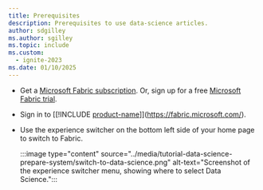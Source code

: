 ```yaml
---
title: Prerequisites
description: Prerequisites to use data-science articles.
author: sdgilley
ms.author: sgilley
ms.topic: include
ms.custom:
  - ignite-2023
ms.date: 01/10/2025
---
```


- Get a [Microsoft Fabric subscription](../../enterprise/licenses.md). Or, sign up for a free [Microsoft Fabric trial](../../fundamentals/fabric-trial.md).

- Sign in to [[!INCLUDE [product-name](../../includes/product-name.md)]](https://fabric.microsoft.com/).

- Use the experience switcher on the bottom left side of your home page to switch to Fabric.

   :::image type="content" source="../media/tutorial-data-science-prepare-system/switch-to-data-science.png" alt-text="Screenshot of the experience switcher menu, showing where to select Data Science.":::
